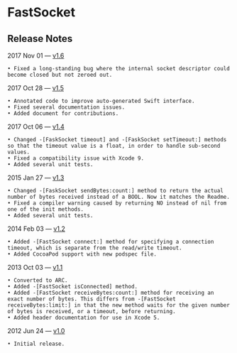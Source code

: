 FastSocket
===============

Release Notes
---------------
2017 Nov 01 — [v1.6](https://github.com/dreese/FastSocket/releases/tag/v1.6)

	• Fixed a long-standing bug where the internal socket descriptor could become closed but not zeroed out.

2017 Oct 28 — [v1.5](https://github.com/dreese/FastSocket/releases/tag/v1.5)

	• Annotated code to improve auto-generated Swift interface.
	• Fixed several documentation issues.
	• Added document for contributions.

2017 Oct 06 — [v1.4](https://github.com/dreese/FastSocket/releases/tag/v1.4)

	• Changed -[FaskSocket timeout] and -[FaskSocket setTimeout:] methods so that the timeout value is a float, in order to handle sub-second values.
	• Fixed a compatibility issue with Xcode 9.
	• Added several unit tests.

2015 Jan 27 — [v1.3](https://github.com/dreese/FastSocket/releases/tag/v1.3)

	• Changed -[FaskSocket sendBytes:count:] method to return the actual number of bytes received instead of a BOOL. Now it matches the Readme.
	• Fixed a compiler warning caused by returning NO instead of nil from one of the init methods.
	• Added several unit tests.

2014 Feb 03 — [v1.2](https://github.com/dreese/FastSocket/releases/tag/v1.2)

	• Added -[FastSocket connect:] method for specifying a connection timeout, which is separate from the read/write timeout.
	• Added CocoaPod support with new podspec file.

2013 Oct 03 — [v1.1](https://github.com/dreese/FastSocket/releases/tag/v1.1)

	• Converted to ARC.
	• Added -[FastSocket isConnected] method.
	• Added -[FastSocket receiveBytes:count:] method for receiving an exact number of bytes. This differs from -[FastSocket receiveBytes:limit:] in that the new method waits for the given number of bytes is received, or a timeout, before returning.
	• Added header documentation for use in Xcode 5.

2012 Jun 24 — [v1.0](https://github.com/dreese/FastSocket/releases/tag/v1.0)

	• Initial release.
